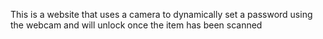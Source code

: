 This is a website that uses a camera to dynamically set a password using the webcam and will unlock once the
item has been scanned

